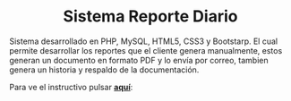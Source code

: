 <h1 align="center">Sistema Reporte Diario</h1>
<p>Sistema desarrollado en PHP, MySQL, HTML5, CSS3 y Bootstarp. El cual permite desarrollar los reportes que el cliente genera manualmente, estos generan un documento en formato PDF y lo envía por correo, tambien genera un historia y respaldo de la documentación.</p>
<p>
  Para ve el instructivo pulsar <a href="https://github.com/mlevicoy/Curso-Spark/blob/main/Resumen%20Curso.pdf"><b>aquí</b></a>:
</p>
